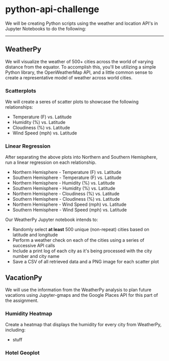 # python-api-challenge
We will be creating Python scripts using the weather and location API's in Jupyter Notebooks to do the following:

---

## **WeatherPy**
We will visualize the weather of 500+ cities across the world of varying distance from the equator.
To accomplish this, you'll be utilizing a simple Python library, the OpenWeatherMap API, and a little common
sense to create a representative model of weather across world cities.

### **Scatterplots**
We will create a seres of scatter plots to showcase the following relationships:
- Temperature (F) vs. Latitude
- Humidity (%) vs. Latitude
- Cloudiness (%) vs. Latitude
- Wind Speed (mph) vs. Latitude

### **Linear Regression**
After separating the above plots into Northern and Southern Hemisphere, run a linear regression on each relationship.

- Northern Hemisphere - Temperature (F) vs. Latitude
- Southern Hemisphere - Temperature (F) vs. Latitude
- Northern Hemisphere - Humidity (%) vs. Latitude
- Southern Hemisphere - Humidity (%) vs. Latitude
- Northern Hemisphere - Cloudiness (%) vs. Latitude
- Southern Hemisphere - Cloudiness (%) vs. Latitude
- Northern Hemisphere - Wind Speed (mph) vs. Latitude
- Southern Hemisphere - Wind Speed (mph) vs. Latitude

Our WeatherPy Jupyter notebook intends to:
- Randomly select **at least** 500 unique (non-repeat) cities based on latitude and longitude
- Perform a weather check on each of the cities using a series of successive API calls
- Include a print log of each city as it's being processed with the city number and city name
- Save a CSV of all retrieved data and a PNG image for each scatter plot

## **VacationPy**
We will use the information from the WeatherPy analysis to plan future vacations using Jupyter-gmaps and the
Google Places API for this part of the assignment.

### **Humidity Heatmap**
Create a heatmap that displays the humidity for every city from WeatherPy, including:
- stuff

### **Hotel Geoplot**
